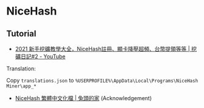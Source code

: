 # NiceHash

## Tutorial

* [2021 新手挖礦教學大全，NiceHash註冊、顯卡降壓超頻、台幣提領等等 | 挖礦日記#2 - YouTube](https://www.youtube.com/watch?v=21_Jng0Vy0c)

Translation:

Copy `translations.json` to `%USERPROFILE%\AppData\Local\Programs\NiceHash Miner\app_*`

* [NiceHash 繁體中文化檔 | 兔頭的家](https://www.tutous.xyz/nicehash-cht/) (Acknowledgement)
